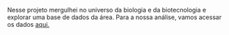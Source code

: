 Nesse projeto mergulhei no universo da biologia e da biotecnologia e explorar uma base de dados da área.
Para a nossa análise, vamos acessar os dados [aqui.](https://github.com/alura-cursos/imersaodados3/tree/main/dados)

